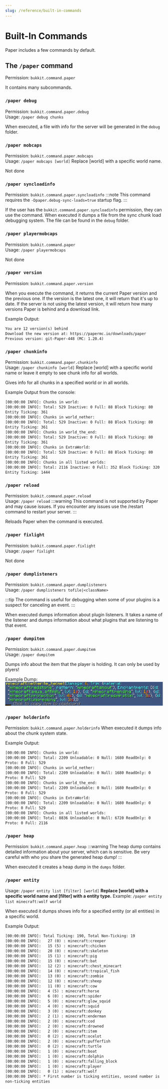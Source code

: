 ```yaml
---
slug: /reference/built-in-commands
---
```



# Built-In Commands

Paper includes a few commands by default.

## The `/paper` command
Permission: `bukkit.command.paper`

It contains many subcommands.


### `/paper debug`
Permission: `bukkit.command.paper.debug` <br>
Usage: `/paper debug chunks`

When executed, a file with info for the server will be generated in the `debug` folder.


### `/paper mobcaps`
Permission: `bukkit.command.paper.mobcaps` <br>
Usage: `/paper mobcaps [world]` Replace [world] with a specific world name.

Not done


### `/paper syncloadinfo`
Permission: `bukkit.command.paper.syncloadinfo`
:::note
This command requires the `-Dpaper.debug-sync-loads=true` startup flag.
:::

If the user has the `bukkit.command.paper.syncloadinfo` permission, they can use the command.
When executed it dumps a file from the sync chunk load debugging system. The file can be found in the `debug` folder.



### `/paper playermobcaps`
Permission: `bukkit.command.paper` <br>
Usage: `/paper playermobcaps`

Not done


### `/paper version`
Permission: `bukkit.command.paper.version`

When you execute the command, it returns the current Paper version and the previous one. If the version is the latest one, it will return that it's up to date.
If the server is not using the latest version, it will return how many versions Paper is behind and a download link.

Example Output:
```
You are 12 version(s) behind
Download the new version at: https://papermc.io/downloads/paper
Previous version: git-Paper-448 (MC: 1.20.4)
```

### `/paper chunkinfo`
Permission: `bukkit.command.paper.chunkinfo` <br>
Usage: `/paper chunkinfo [world]` Replace [world] with a specific world name or leave it empty to see chunk info for all worlds.

Gives info for all chunks in a specified world or in all worlds.

Example Output from the console:
```
[00:00:00 INFO]: Chunks in world:
[00:00:00 INFO]: Total: 529 Inactive: 0 Full: 88 Block Ticking: 80 Entity Ticking: 361
[00:00:00 INFO]: Chunks in world_nether:
[00:00:00 INFO]: Total: 529 Inactive: 0 Full: 88 Block Ticking: 80 Entity Ticking: 361
[00:00:00 INFO]: Chunks in world_the_end:
[00:00:00 INFO]: Total: 529 Inactive: 0 Full: 88 Block Ticking: 80 Entity Ticking: 361
[00:00:00 INFO]: Chunks in ExtraWorld:
[00:00:00 INFO]: Total: 529 Inactive: 0 Full: 88 Block Ticking: 80 Entity Ticking: 361
[00:00:00 INFO]: Chunks in all listed worlds:
[00:00:00 INFO]: Total: 2116 Inactive: 0 Full: 352 Block Ticking: 320 Entity Ticking: 1444
```


### `/paper reload`
Permission: `bukkit.command.paper.reload` <br>
Usage: `/paper reload`
:::warning
This command is not supported by Paper and may cause issues.
If you encounter any issues use the /restart command to restart your server.
:::

Reloads Paper when the command is executed.


### `/paper fixlight`
Permission: `bukkit.command.paper.fixlight` <br>
Usage: `/paper fixlight`

Not done


### `/paper dumplisteners`
Permission: `bukkit.command.paper.dumplisteners` <br>
Usage: `/paper dumplisteners tofile|<className>`

:::tip
The command is useful for debugging when some of your plugins is a suspect for canceling an event.
:::

When executed dumps information about plugin listeners. It takes a name of the listener and dumps information about what plugins that  are listening to that event.


### `/paper dumpitem`
Permission: `bukkit.command.paper.dumpitem` <br>
Usage: `/paper dumpitem`

Dumps info about the item that the player is holding. It can only be used by plyers!

Example Dump: ![Example Dump](assets/example-item-dump.png)


### `/paper holderinfo`
Permission: `bukkit.command.paper.holderinfo` 
When executed it dumps info about the chunk system state.

Example Output:
```
[00:00:00 INFO]: Chunks in world:
[00:00:00 INFO]: Total: 2209 Unloadable: 0 Null: 1680 ReadOnly: 0 Proto: 0 Full: 529
[00:00:00 INFO]: Chunks in world_nether:
[00:00:00 INFO]: Total: 2209 Unloadable: 0 Null: 1680 ReadOnly: 0 Proto: 0 Full: 529
[00:00:00 INFO]: Chunks in world_the_end:
[00:00:00 INFO]: Total: 2209 Unloadable: 0 Null: 1680 ReadOnly: 0 Proto: 0 Full: 529
[00:00:00 INFO]: Chunks in ExtraWorld:
[00:00:00 INFO]: Total: 2209 Unloadable: 0 Null: 1680 ReadOnly: 0 Proto: 0 Full: 529
[00:00:00 INFO]: Chunks in all listed worlds:
[00:00:00 INFO]: Total: 8836 Unloadable: 0 Null: 6720 ReadOnly: 0 Proto: 0 Full: 2116
```

### `/paper heap`
Permission: `bukkit.command.paper.heap`
:::warning
The heap dump contains detailed information about your server, which can is sensitive.
Be very careful with who you share the generated heap dump!
:::

When executed it creates a heap dump in the `dumps` folder.


### `/paper entity`
Usage: `/paper entity list [filter] [world]`
**Replace [world] with a specific world name and [filter] with a entity type.**
Example: `/paper entity list minecraft:wolf world`


When executed it dumps shows info for a specified entity (or all entities) in a specific world.

Example Output:
```
[00:00:00 INFO]: Total Ticking: 190, Total Non-Ticking: 19
[00:00:00 INFO]:   27 (0) : minecraft:creeper
[00:00:00 INFO]:   15 (5) : minecraft:chicken
[00:00:00 INFO]:   20 (0) : minecraft:skeleton
[00:00:00 INFO]:   15 (1) : minecraft:pig
[00:00:00 INFO]:   15 (0) : minecraft:bat
[00:00:00 INFO]:   12 (2) : minecraft:chest_minecart
[00:00:00 INFO]:   14 (0) : minecraft:tropical_fish
[00:00:00 INFO]:   13 (0) : minecraft:zombie
[00:00:00 INFO]:   12 (0) : minecraft:sheep
[00:00:00 INFO]:   11 (0) : minecraft:cow
[00:00:00 INFO]:   4 (5) : minecraft:horse
[00:00:00 INFO]:   6 (0) : minecraft:spider
[00:00:00 INFO]:   5 (0) : minecraft:glow_squid
[00:00:00 INFO]:   4 (0) : minecraft:squid
[00:00:00 INFO]:   3 (0) : minecraft:donkey
[00:00:00 INFO]:   2 (1) : minecraft:enderman
[00:00:00 INFO]:   2 (0) : minecraft:cod
[00:00:00 INFO]:   2 (0) : minecraft:drowned
[00:00:00 INFO]:   2 (0) : minecraft:item
[00:00:00 INFO]:   0 (2) : minecraft:ocelot
[00:00:00 INFO]:   2 (0) : minecraft:pufferfish
[00:00:00 INFO]:   0 (2) : minecraft:turtle
[00:00:00 INFO]:   1 (0) : minecraft:boat
[00:00:00 INFO]:   1 (0) : minecraft:dolphin
[00:00:00 INFO]:   1 (0) : minecraft:falling_block
[00:00:00 INFO]:   1 (0) : minecraft:player
[00:00:00 INFO]:   0 (1) : minecraft:wolf
[00:00:00 INFO]: * First number is ticking entities, second number is non-ticking entities
```
